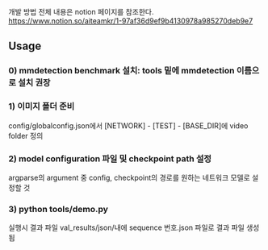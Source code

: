 개발 방법 전체 내용은 notion 페이지를 참조한다.
https://www.notion.so/aiteamkr/1-97af36d9ef9b4130978a985270deb9e7


## Usage

### 0) mmdetection benchmark 설치: tools 밑에 mmdetection 이름으로 설치 권장
 
### 1) 이미지 폴더 준비
 
   config/globalconfig.json에서 [NETWORK] - [TEST] - [BASE_DIR]에 video folder 정의
   
### 2) model configuration 파일 및 checkpoint path 설정

   argparse의 argument 중 config, checkpoint의 경로를 원하는 네트워크 모델로 설정할 것
   
### 3) python tools/demo.py

   실행시 결과 파일 val_results/json/내에 sequence 번호.json 파일로 결과 파일 생성됨
   
    
    
